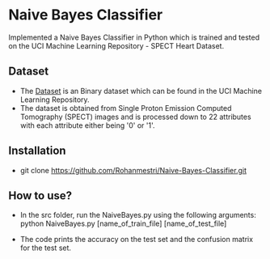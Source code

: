 # Naive Bayes Classifier
Implemented a Naive Bayes Classifier in Python which is trained and tested on the UCI Machine Learning Repository - SPECT Heart Dataset.


 
## Dataset 
- The [Dataset](https://archive.ics.uci.edu/ml/datasets/spect+heart) is an Binary dataset which can be found in the UCI Machine Learning Repository.
- The dataset is obtained from Single Proton Emission Computed Tomography (SPECT) images and is processed down to 22 attributes with each attribute either being '0' or '1'.


## Installation
- git clone https://github.com/Rohanmestri/Naive-Bayes-Classifier.git

## How to use?
- In the src folder, run the NaiveBayes.py using the following arguments: 
  python NaiveBayes.py [name_of_train_file] [name_of_test_file] 
       
- The code prints the accuracy on the test set and the confusion matrix for the test set.



